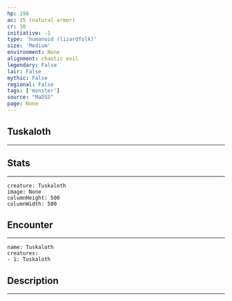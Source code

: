 ```yaml
---
hp: 198
ac: 15 (natural armor)
cr: 10
initiative: -1
type: 'humanoid (lizardfolk)'    
size: 'Medium'
environment: None
alignment: chaotic evil
legendary: False
lair: False
mythic: False
regional: False
tags: ['monster']
source: "MaDSS"
page: None
---
```


## Tuskaloth
---



## Stats
---

```statblock
creature: Tuskaloth
image: None
columnHeight: 500
columnWidth: 500
```

## Encounter
---

```encounter-table
name: Tuskaloth
creatures:
- 1: Tuskaloth
```

## Description
---




